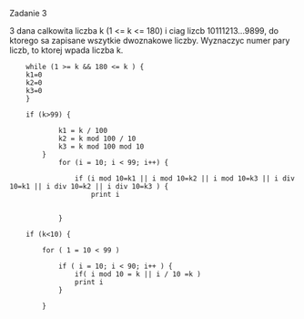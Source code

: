 Zadanie 3

3 dana calkowita liczba k (1 <= k <= 180) i ciag lizcb 10111213...9899, do ktorego sa zapisane wszytkie dwoznakowe liczby.
Wyznaczyc numer pary liczb, to ktorej wpada liczba k.

```
	while (1 >= k && 180 <= k ) {
	k1=0
	k2=0
	k3=0
	}

	if (k>99) {
		
			k1 = k / 100
			k2 = k mod 100 / 10
			k3 = k mod 100 mod 10 
		}
			for (i = 10; i < 99; i++) {

				if (i mod 10=k1 || i mod 10=k2 || i mod 10=k3 || i div 10=k1 || i div 10=k2 || i div 10=k3 ) {
					print i
						
				
			}
				
	if (k<10) { 
		
		for ( 1 = 10 < 99 )
		
			if ( i = 10; i < 90; i++ ) {
				if( i mod 10 = k || i / 10 =k )
				print i
			}

		}

```
